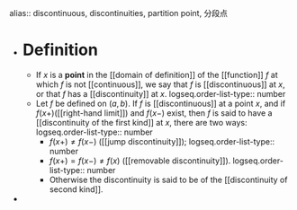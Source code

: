 alias:: discontinuous, discontinuities, partition point, 分段点

- # Definition
	- If $x$ is a **point** in the [[domain of definition]] of the [[function]] $f$ at which $f$ is not [[continuous]], we say that $f$ is [[discontinuous]] at $x$, or that $f$ has a [[discontinuity]] at $x$.
	  logseq.order-list-type:: number
	- Let $f$ be defined on $(a, b)$. If $f$ is [[discontinuous]] at a point $x$, and if $f(x+)$([[right-hand limit]]) and $f(x-)$ exist, then $f$ is said to have a [[discontinuity of the first kind]] at $x$, there are two ways:
	  logseq.order-list-type:: number
		- $f(x+)\ne f(x-)$ ([[jump discontinuity]]);
		  logseq.order-list-type:: number
		- $f(x +) = f(x - ) \ne f(x)$ ([[removable discontinuity]]).
		  logseq.order-list-type:: number
		- Otherwise the discontinuity is said to be of the [[discontinuity of second kind]].
-